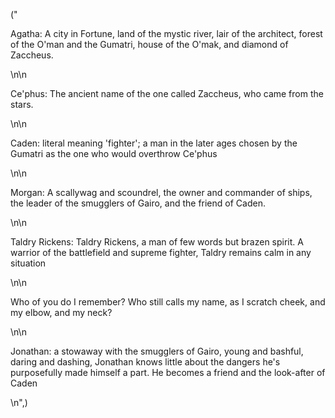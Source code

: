 ("<p>Agatha: A city in Fortune, land of the mystic river, lair of the architect, forest of the O'man and the Gumatri, house of the O'mak, and diamond of Zaccheus. </p>\n\n<p>Ce'phus: The ancient name of the one called Zaccheus, who came from the stars. </p>\n\n<p>Caden: literal meaning 'fighter'; a man in the later ages chosen by the Gumatri as the one who would overthrow Ce'phus</p>\n\n<p>Morgan: A scallywag and scoundrel, the owner and commander of ships, the leader of the smugglers of Gairo, and the friend of Caden. </p>\n\n<p>Taldry Rickens: Taldry Rickens, a man of few words but brazen spirit. A warrior of the battlefield and supreme fighter, Taldry remains calm in any situation</p>\n\n<p>Who of you do I remember? Who still calls my name, as I scratch cheek, and my elbow, and my neck? </p>\n\n<p>Jonathan: a stowaway with the smugglers of Gairo, young and bashful, daring and dashing, Jonathan knows little about the dangers he's purposefully made himself a part. He becomes a friend and the look-after of Caden</p>\n",)